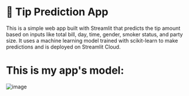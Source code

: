 # 🧾 **Tip Prediction App**
This is a simple web app built with Streamlit that predicts the tip amount based on inputs like total bill, day, time, gender, smoker status, and party size. It uses a machine learning model trained with scikit-learn to make predictions and is deployed on Streamlit Cloud.


# This is my app's model:
![image](https://github.com/user-attachments/assets/14cdc4f5-a7c7-4044-b77c-ceb7dcc00280)

